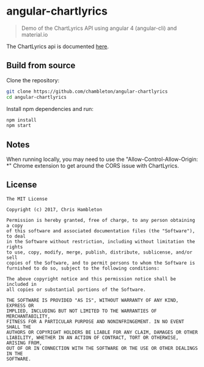 # angular-chartlyrics
> Demo of the ChartLyrics API using angular 4 (angular-cli) and material.io


The ChartLyrics api is documented [here](www.chartlyrics.com). 


## Build from source

Clone the repository:

```bash
git clone https://github.com/chambleton/angular-chartlyrics
cd angular-chartlyrics
```

Install npm dependencies and run:

```bash
npm install
npm start
```

## Notes

When running locally, you may need to use the "Allow-Control-Allow-Origin: *" Chrome extension 
to get around the CORS issue with ChartLyrics.




## License

    The MIT License

    Copyright (c) 2017, Chris Hambleton

    Permission is hereby granted, free of charge, to any person obtaining a copy
    of this software and associated documentation files (the "Software"), to deal
    in the Software without restriction, including without limitation the rights
    to use, copy, modify, merge, publish, distribute, sublicense, and/or sell
    copies of the Software, and to permit persons to whom the Software is
    furnished to do so, subject to the following conditions:

    The above copyright notice and this permission notice shall be included in
    all copies or substantial portions of the Software.

    THE SOFTWARE IS PROVIDED "AS IS", WITHOUT WARRANTY OF ANY KIND, EXPRESS OR
    IMPLIED, INCLUDING BUT NOT LIMITED TO THE WARRANTIES OF MERCHANTABILITY,
    FITNESS FOR A PARTICULAR PURPOSE AND NONINFRINGEMENT. IN NO EVENT SHALL THE
    AUTHORS OR COPYRIGHT HOLDERS BE LIABLE FOR ANY CLAIM, DAMAGES OR OTHER
    LIABILITY, WHETHER IN AN ACTION OF CONTRACT, TORT OR OTHERWISE, ARISING FROM,
    OUT OF OR IN CONNECTION WITH THE SOFTWARE OR THE USE OR OTHER DEALINGS IN THE
    SOFTWARE.